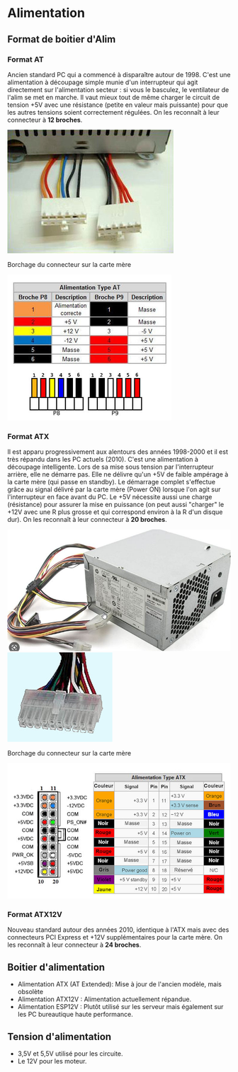 # Alimentation

## Format de boitier d'Alim

### Format AT

Ancien standard PC qui a commencé à disparaître autour de 1998. C'est une alimentation à découpage simple munie d'un interrupteur qui agit directement sur l'alimentation secteur : si vous le basculez, le ventilateur de l'alim se met en marche. Il vaut mieux tout de même charger le circuit de tension +5V avec une résistance (petite en valeur mais puissante) pour que les autres tensions soient correctement régulées. On les reconnaît à leur connecteur à **12 broches**.

![alim_at](./images/02-alim_at_1.jpg)

Borchage du connecteur sur la carte mère

![alim_brocharge](./images/02-alim_at_2.jpg)

### Format ATX

Il est apparu progressivement aux alentours des années 1998-2000 et il est très répandu dans les PC actuels (2010). C'est une alimentation à découpage intelligente. Lors de sa mise sous tension par l'interrupteur arrière, elle ne démarre pas. Elle ne délivre qu'un +5V de faible ampérage à la carte mère (qui passe en standby). Le démarrage complet s'effectue grâce au signal délivré par la carte mère (Power ON) lorsque l'on agit sur l'interrupteur en face avant du PC. Le +5V nécessite aussi une charge (résistance) pour assurer la mise en puissance (on peut aussi "charger" le +12V avec une R plus grosse et qui correspond environ à la R d'un disque dur). On les reconnaît à leur connecteur à **20 broches**.

![alim_atx](./images/02-alim_atx_1.jpg)
![alim_atx2](./images/02-alim_atx_2.jpg)

Borchage du connecteur sur la carte mère

![alim_brochage_atx](./images/02-alim_atx_3.jpg)

### Format ATX12V

Nouveau standard autour des années 2010, identique à l'ATX mais avec des connecteurs PCI Express et +12V supplémentaires pour la carte mère. On les reconnaît à leur connecteur à **24 broches**.

## Boitier d'alimentation

- Alimentation ATX (AT Extended): Mise à jour de l'ancien modèle, mais obsolète
- Alimentation ATX12V : Alimentation actuellement répandue.
- Alimentation ESP12V : Plutôt utilisé sur les serveur mais également sur les PC bureautique haute performance.

## Tension d'alimentation

- 3,5V et 5,5V utilisé pour les circuite.
- Le 12V pour les moteur.

